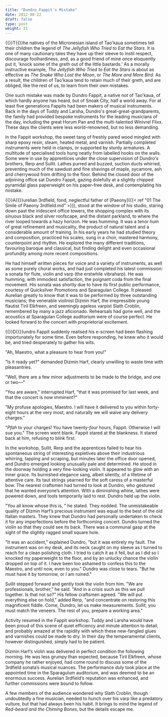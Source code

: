 ```yaml
---
title: "Dundro Fappit's Mistake"
date: 2012-08-22
draft: false
type: post
weight: 21
---
```


{{<glyph>}}T{{</glyph>}}he natives of the Micronesian island of Tao'kaua sometimes tell their children the legend of *The Jellyfish Who Tried to Eat the Stars*. It is one of many cautionary tales they have up their sleeve to instil respect, discourage foolhardiness, and, as a good friend of mine once eloquently put it, 'knock some of the greth out of the little bastards.' As a morally instructive example, *The Jellyfish Who Tried to Eat the Stars* is about as effective as *The Snake Who Lost the Moon*, or *The More and More Bird*. As a result, the children of Tao'kaua tend to retain much of their greth, and are obliged, like the rest of us, to learn from their own mistakes.

One such mistake was made by Dundro Fappit, a native not of Tao'kaua, of which hardly anyone has heard, but of Snoak City, half a world away. For at least five generations Fappits had been makers of musical instruments. Back in the days of Tuddy and Larsha, Dundro's great-great-grandparents, the family had provided bespoke instruments for the leading musicians of the day, including the great Horum Pan and the multi-talented Winivrel Flixx. These days the clients were less world-renowned, but no less demanding.

In the Fappit workshop, the sweet tang of freshly pared wood mingled with sharp epoxy resin, steam, heated metal, and varnish. Partially completed instruments were held in clamps, or supported by sturdy armatures. A multitude of specialised tools hung neatly from labelled hooks on the walls. Some were in use by apprentices under the close supervision of Dundro's brothers, Rerp and Sullit. Lathes purred and buzzed, suction ducts whirred, preventing much of the sawdust and fine shavings of maple, sycamore, ash and cherrywood from drifting to the floor. Behind the closed door of the adjoining office sat Dundro Fappit, gazing dolefully at a slightly chipped pyramidal glass paperweight on his paper-free desk, and contemplating his mistake.



{{<glyph>}}A{{</glyph>}}urelian 3rdfield, fond, neglectful father of [Paeony]({{< ref "01 The Smile of Paeony 3rdfield.md" >}}), stood at the window of his studio, staring down past the iridescent office towers, the shopping complex with its sinuous black and silver roofscape, and the distant parkland, to where the river looped towards a hazy horizon. He was humming. It was a tenor hum of great refinement and musicality, the product of natural talent and a considerable amount of training. In his early years he had studied theory and composition, practiced his scales, sung in a choir, mastered harmony, counterpoint and rhythm. He explored the many different traditions, favouring baroque and classical, but finding delight and even occasional profundity among more recent compositions.

He had himself written pieces for voice and a variety of instruments, as well as some purely choral works, and had just completed his latest commission: a sonata for flute, violin and varp (the erstwhile vibraharp). He was humming, with immodest satisfaction, the poignant coda from the final movement. His sonata was shortly due to have its first public performance, courtesy of Quicksilver Promotions and Sparagulan College. It pleased Aurelian greatly to know that it was to be performed by three outstanding musicians; the venerable violinist Dizmin Harf, the irrepressible young flautist Tiril Elkfreen, and seemingly ageless varpist Slath Croblin, remembered by many a jazz aficionado. Rehearsals had gone well, and the acoustics at Sparagulan College auditorium were of course perfect. He looked forward to the concert with proprietorial excitement.



{{<glyph>}}D{{</glyph>}}undro Fappit suddenly realised his e-screen had been flashing importunately for some time. Even before responding, he knew who it would be, and tried desperately to gather his wits. 

"Ah, Maestro, what a pleasure to hear from you!"

"Is it ready yet?" demanded Dizmin Harf, clearly unwilling to waste time with pleasantries.

"Well, there are a few minor adjustments to be made to the bridge, and one or two—"

"You are aware," interrupted Harf, "that it was promised for last week, and that the concert is now imminent?"

"My profuse apologies, Maestro. I will have it delivered to you within forty-eight hours at the very most, and naturally we will waive any delivery charges."

"*Pfah* to your charges! You have twenty-*four* hours, Fappit. Otherwise I will sue you." The screen went blank. Fappit stared at the blankness. It stared back at him, refusing to blink first.

In the workshop, Sullit, Rerp and the apprentices failed to hear his spontaneous string of interesting expletives above their industrious whirring, tapping and scraping, but minutes later the office door opened, and Dundro emerged looking unusually pale and determined. He stood in the doorway holding a very fine-looking violin. It appeared to glow with an inner grace. Its burnished elegance sang, albeit silently, of a lifetime of attentive care. Its taut strings yearned for the soft caress of a masterful bow. The nearest craftsmen had turned to look at Dundro, who gestured that he wanted everyone’s attention. With a diminishing whine, lathes were powered down, and tools temporarily laid to rest. Dundro held up the violin.

"You all know whose this is, " he stated. They nodded. The unmistakeable quality of Dizmin Harf’s precious instrument was equal to the best of the old Italian masters. They knew that Dundro had personally undertaken to check it for any imperfections before the forthcoming concert. Dundro turned the violin so that they could see its back. There was a communal gasp at the sight of the slightly ragged small square hole.

"It was an accident," explained Dundro, "but it was entirely my fault. The instrument was on my desk, and its neck caught on my sleeve as I turned to reach for a clean polishing cloth. I tried to catch it as it fell, but as I did so I knocked my paperweight to the floor, and by an unlucky chance the violin dropped on top of it. I have been too ashamed to confess this to the Maestro, and until now, even to you." Dundro was close to tears. "But he must have it by tomorrow, or I am ruined."

Sullit stepped forward and gently took the violin from him. "We are professionals, brother," he said. "And in a crisis such as this we pull together. Is that not so?" His fellow craftsmen agreed. "We will put everything else on hold," added Rerp, "and concentrate on restoring this magnificent fiddle. Come, Dundro, let us make measurements. Sullit, you must match the veneers. The rest of you, prepare a working area." 

Activity resumed in the Fappit workshop. Tuddy and Larsha would have been proud of this scene of quiet efficiency and minute attention to detail, and probably amazed at the rapidity with which these new-fangled glues and varnishes could be made to dry. In their day the temperamental clients, however distinguished, simply had to be patient.

Dizmin Harf’s violin was delivered in perfect condition the following morning. He was less grumpy than expected, because Tiril Elkfreen, whose company he rather enjoyed, had come round to discuss some of the 3rdfield sonata’s musical nuances. The performance duly took place at the appointed time in the Sparagulum auditorium, and was deemed to be an enormous success. Aurelian 3rdfield’s reputation was enhanced, and further commissions were bound to follow.

A few members of the audience wondered why Slath Croblin, though undoubtedly a fine musician, needed to hunch over his varp like a predatory vulture, but that had always been his habit. It brings to mind the legend of *Red-beard and the Chiming Bones*, but the details escape me.